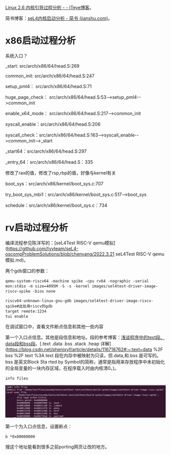 

[Linux 2.6 内核引导过程分析 - - ITeye博客](https://www.iteye.com/blog/david05software-775255)。

简书博客：[seL4内核启动分析 - 简书 (jianshu.com)](https://www.jianshu.com/p/f741d26de6c4)。

# x86启动过程分析

系统入口？

_start: src/arch/x86/64/head.S:269

common_init: src/arch/x86/64/head.S:247

setup_pml4： src/arch/x86/64/head.S:71

huge_page_check： src/arch/x86/64/head.S:53-->setup_pml4-->common_init

enable_x64_mode： src/arch/x86/64/head.S:217-->common_init

syscall_enable：src/arch/x86/64/head.S:206

syscall_check：src/arch/x86/64/head.S:163-->syscall_enable-->common_init-->_start

_start64：src/arch/x86/64/head.S:297

_entry_64：src/arch/x86/64/head.S：335

修改了rax的值，修改了rsp,rbp的值，好像与kernel有关

boot_sys：src/arch/x86/kernel/boot_sys.c:707

try_boot_sys_mbi1：src/arch/x86/kernel/boot_sys.c:517-->boot_sys

schedule：src/arch/x86/kernel/boot_sys.c：734

# rv启动过程分析

编译流程参见陈洋写的：[seL4Test RISC-V qemu模拟](https://github.com/tyyteam/seL4-oscompProblemSolutions/blob/chenyang/2022.3.21 seL4Test RISC-V qemu模拟.md)。

两个gdb窗口的参数：

```
qemu-system-riscv64 -machine spike -cpu rv64 -nographic -serial mon:stdio -m size=4095M -S -s -kernel images/sel4test-driver-image-riscv-spike -bios none
```

```
riscv64-unknown-linux-gnu-gdb images/sel4test-driver-image-riscv-spike#此处用riscv的gdb
target remote:1234
tui enable
```

在调试窗口中，查看文件断点信息和其他一些内容

第一个入口点信息。其他是段信息和地址。段的参考博客：[浅谈程序中的text段、data段和bss段](https://zhuanlan.zhihu.com/p/28659560?utm_source=qq&utm_medium=social&utm_oi=816085675953750016)。[.text .data .bss .stack .heap 详解](https://blog.csdn.net/phenixyf/article/details/116718762#:~:text=data %2F bss %2F text %3A text 段在内存中被映射为只读，但.data,和.bss 是可写的。 bss 是英文Block Sta rted by Symbol的简称，通常是指用来存放程序中未初始化的全局变量的一块内存区域，在程序载入时由内核清0。)。

```
info files
```

![image-20220323231315617](images/3.23-TODO-seL4-rv_x86%E5%90%AF%E5%8A%A8%E8%BF%87%E7%A8%8B%E5%88%86%E6%9E%90.assets/image-20220323231315617.png)

第一个为入口点信息，设置断点：

```
b *0x80000000
```

搜这个地址能看到很多之前porting网页让改的地方。

